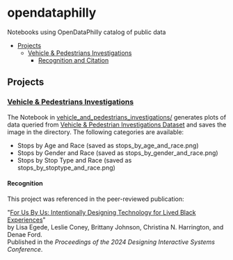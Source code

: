 # opendataphilly
Notebooks using OpenDataPhilly catalog of public data

- [Projects](#projects)
  - [Vehicle \& Pedestrians Investigations](#vehicle--pedestrians-investigations)
    - [Recognition and Citation](#recognition-and-citation)

## Projects

### [Vehicle & Pedestrians Investigations](vehicle_and_pedestrians_investigations/)

The Notebook in [vehicle_and_pedestrians_investigations/](vehicle_and_pedestrians_investigations/)  generates plots of data queried from [Vehicle & Pedestrian Investigations Dataset](https://opendataphilly.org/datasets/vehicle-pedestrian-investigations/) and saves the image in the directory. The following categories are available:

- Stops by Age and Race (saved as stops_by_age_and_race.png)
- Stops by Gender and Race (saved as stops_by_gender_and_race.png)
- Stops by Stop Type and Race (saved as stops_by_stoptype_and_race.png)

#### Recognition

This project was referenced in the peer-reviewed publication:

"[For Us By Us: Intentionally Designing Technology for Lived Black Experiences](https://dl.acm.org/doi/10.1145/3643834.3661535)"  
by Lisa Egede, Leslie Coney, Brittany Johnson, Christina N. Harrington, and Denae Ford.  
Published in the *Proceedings of the 2024 Designing Interactive Systems Conference*.
